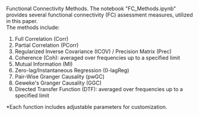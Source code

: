 Functional Connectivity Methods.
The notebook "FC_Methods.ipynb" provides several functional connectivity (FC) assessment measures, utilized in this paper.\
The methods include:

1. Full Correlation (Corr)
2. Partial Correlation (PCorr)
3. Regularized Inverse Covariance (ICOV) / Precision Matrix (Prec)
4. Coherence (Coh): averaged over frequencies up to a specified limit
5. Mutual Information (MI)
6. Zero-lag/Instantaneous Regression (0-lagReg)
7. Pair-Wise Granger Causality (pwGC)
8. Geweke's Granger Causality (GGC)
9. Directed Transfer Function (DTF): averaged over frequencies up to a specified limit

*Each function includes adjustable parameters for customization.
